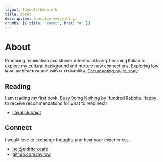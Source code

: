 ```yaml
---
layout: layouts/base.njk
title: About
description: Question everything.
crumbs: [{ title: "about", href: "#" }]
---
```


# About

Practicing minimalism and slower, intentional living. Learning Italian to
explore my cultural background and nurture new connections. Exploring low
level architecture and self-sustainability. [Documenting my journey](/writing).

## Reading

I am reading my first book, [Busy Doing Nothing](https://literal.club/not/book/rekka-bellum-busy-doing-nothing-r1nc4) by Hundred Rabbits. Happy to receive recommendations for what to read next!

- [literal.club/not](https://literal.club/not)

## Connect

I would love to exchange thoughts and hear your experiences.

- [not@eldritch.cafe](https://eldritch.cafe/@not)
- [github.com/mvllow](https://github.com/mvllow)
